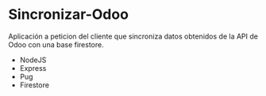 # Sincronizar-Odoo
Aplicación a peticion del cliente que sincroniza datos obtenidos de la API de Odoo con una base firestore.
- NodeJS
- Express
- Pug
- Firestore

